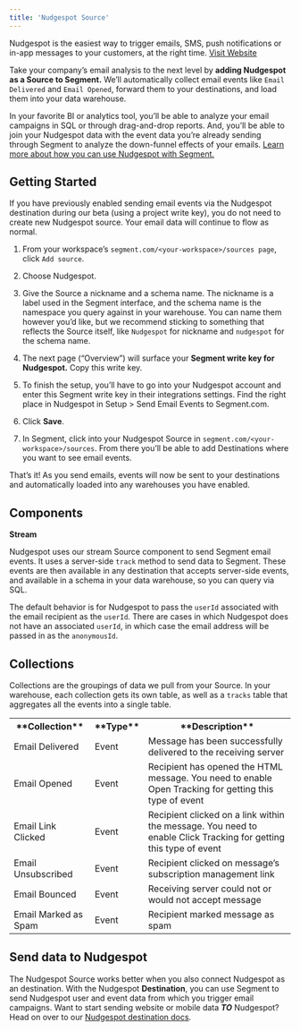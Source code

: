 ```yaml
---
title: 'Nudgespot Source'
---
```

Nudgespot is the easiest way to trigger emails, SMS, push notifications or in-app messages to your customers, at the right time.  [Visit Website](http://www.nudgespot.com/?utm_source=segmentio&utm_medium=docs&utm_campaign=partners)

Take your company’s email analysis to the next level by **adding Nudgespot as a Source to Segment.** We’ll automatically collect email events like `Email Delivered` and `Email Opened`, forward them to your destinations, and load them into your data warehouse. 

In your favorite BI or analytics tool, you’ll be able to analyze your email campaigns in SQL or through drag-and-drop reports. And, you’ll be able to join your Nudgespot data with the event data you’re already sending through Segment to analyze the down-funnel effects of your emails. [Learn more about how you can use Nudgespot with Segment.](/sources/nudgespot)

## Getting Started
<span> </span>
If you have previously enabled sending email events via the Nudgespot destination during our beta (using a project write key), you do not need to create new Nudgespot source. Your email data will continue to flow as normal.

1. From your workspace’s `segment.com/<your-workspace>/sources page`, click `Add source`.

2. Choose Nudgespot.

3. Give the Source a nickname and a schema name. The nickname is a label used in the Segment interface, and the schema name is the namespace you query against in your warehouse. You can name them however you’d like, but we recommend sticking to something that reflects the Source itself, like `Nudgespot` for nickname and `nudgespot` for the schema name.

4. The next page (“Overview”) will surface your **Segment write key for Nudgespot.** Copy this write key. 

5. To finish the setup, you’ll have to go into your Nudgespot account and enter this Segment write key in their integrations settings. Find the right place in Nudgespot in Setup > Send Email Events to Segment.com.

6. Click **Save**.

7. In Segment, click into your Nudgespot Source in `segment.com/<your-workspace>/sources`. From there you’ll be able to add Destinations where you want to see email events.

That’s it! As you send emails, events will now be sent to your destinations and automatically loaded into any warehouses you have enabled. 

## Components

**Stream**

Nudgespot uses our stream Source component to send Segment email events. It uses a server-side `track` method to send data to Segment. These events are then available in any destination that accepts server-side events, and available in a schema in your data warehouse, so you can query via SQL. 

The default behavior is for Nudgespot to pass the `userId` associated with the email recipient as the `userId`. There are cases in which Nudgespot does not have an associated `userId`, in which case the email address will be passed in as the `anonymousId`. 

## Collections

Collections are the groupings of data we pull from your Source. In your warehouse, each collection gets its own table, as well as a `tracks` table that aggregates all the events into a single table. 

<table>
  <tr>
    <th>**Collection**</th>
    <th>**Type**</th>
    <th>**Description**</th>
  </tr>
  <tr>
    <td>Email Delivered</td>
    <td>Event</td>
    <td>Message has been successfully delivered to the receiving server</td>
  </tr>
  <tr>
    <td>Email Opened</td>
    <td>Event</td>
    <td>Recipient has opened the HTML message. You need to enable Open Tracking for getting this type of event</td>
  </tr>
    <tr>
    <td>Email Link Clicked</td>
    <td>Event</td>
    <td>Recipient clicked on a link within the message. You need to enable Click Tracking for getting this type of event</td>
  </tr>
    <tr>
    <td>Email Unsubscribed</td>
    <td>Event</td>
    <td>Recipient clicked on message’s subscription management link</td>
  </tr>
    <tr>
    <td>Email Bounced</td>
    <td>Event</td>
    <td>Receiving server could not or would not accept message</td>
  </tr>
    <tr>
    <td>Email Marked as Spam</td>
    <td>Event</td>
    <td>Recipient marked message as spam</td>
  </tr>
</table>

<!-- Example: To query the Email Delivered table, you’d write a query like this:

```sql
select *
from nudgespot.email_delivered
```
<span> </span>

<table>
</table> -->

## Send data to Nudgespot

The Nudgespot Source works better when you also connect Nudgespot as an destination. With the Nudgespot **Destination**, you can use Segment to send Nudgespot user and event data from which you trigger email campaigns. Want to start sending website or mobile data **_TO_** Nudgespot? Head on over to our [Nudgespot destination docs](/docs/integrations/nudgespot/).